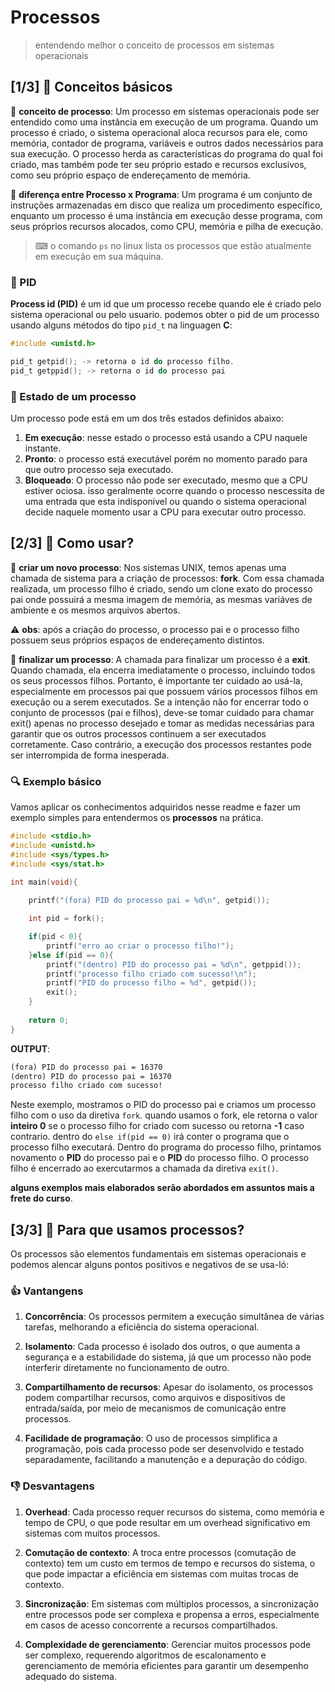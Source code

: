 # Processos

> entendendo melhor o conceito de processos em sistemas operacionais

## [1/3] 📝 Conceitos básicos

🔶 **conceito de processo**: Um processo em sistemas operacionais pode ser entendido como uma instância em execução de um programa. Quando um processo é criado, o sistema operacional aloca recursos para ele, como memória, contador de programa, variáveis e outros dados necessários para sua execução. O processo herda as características do programa do qual foi criado, mas também pode ter seu próprio estado e recursos exclusivos, como seu próprio espaço de endereçamento de memória.

🔶 **diferença entre Processo x Programa**: Um programa é um conjunto de instruções armazenadas em disco que realiza um procedimento específico, enquanto um processo é uma instância em execução desse programa, com seus próprios recursos alocados, como CPU, memória e pilha de execução.

> ⌨ o comando `ps` no linux lista os processos que estão atualmente em execução em sua máquina.

### 🔶 PID

**Process id (PID)** é um id que um processo recebe quando ele é criado pelo sistema operacional ou pelo usuario. podemos obter o pid de um processo usando alguns métodos do tipo `pid_t` na linguagen **C**:

```c
#include <unistd.h>

pid_t getpid(); -> retorna o id do processo filho.
pid_t getppid(); -> retorna o id do processo pai
```

### 🔶 Estado de um processo

Um processo pode está em um dos três estados definidos abaixo:

1. **Em execução**: nesse estado o processo está usando a CPU naquele instante.
2. **Pronto**: o processo está executável porém no momento parado para que outro processo seja executado.
3. **Bloqueado**: O processo não pode ser executado, mesmo que a CPU estiver ociosa. isso geralmente ocorre quando o processo nescessita de uma entrada que esta indisponivel ou quando o sistema operacional decide naquele momento usar a CPU para executar outro processo.

## [2/3] 🔧 Como usar?

🔶 **criar um novo processo**: Nos sistemas UNIX, temos apenas uma chamada de sistema para a criação de processos: **fork**. Com essa chamada realizada, um processo filho é criado, sendo um clone exato do processo pai onde possuirá a mesma imagem de memória, as mesmas variáves de ambiente e os mesmos arquivos abertos.

⚠️ **obs**: após a criação do processo, o processo pai e o processo filho possuem seus próprios espaços de endereçamento distintos.

🔶 **finalizar um processo**: A chamada para finalizar um processo é a **exit**. Quando chamada, ela encerra imediatamente o processo, incluindo todos os seus processos filhos. Portanto, é importante ter cuidado ao usá-la, especialmente em processos pai que possuem vários processos filhos em execução ou a serem executados. Se a intenção não for encerrar todo o conjunto de processos (pai e filhos), deve-se tomar cuidado para chamar exit() apenas no processo desejado e tomar as medidas necessárias para garantir que os outros processos continuem a ser executados corretamente. Caso contrário, a execução dos processos restantes pode ser interrompida de forma inesperada.

### 🔍 Exemplo básico

Vamos aplicar os conhecimentos adquiridos nesse readme e fazer um exemplo simples para entendermos os **processos** na prática.

```c
#include <stdio.h>
#include <unistd.h>
#include <sys/types.h>
#include <sys/stat.h>

int main(void){
    
    printf("(fora) PID do processo pai = %d\n", getpid());

    int pid = fork();

    if(pid < 0){
        printf("erro ao criar o processo filho!");
    }else if(pid == 0){
        printf("(dentro) PID do processo pai = %d\n", getppid());
        printf("processo filho criado com sucesso!\n");
        printf("PID do processo filho = %d", getpid());
        exit();
    }
    
    return 0;
}
```

**OUTPUT**:

```txt
(fora) PID do processo pai = 16370
(dentro) PID do processo pai = 16370
processo filho criado com sucesso!
```

Neste exemplo, mostramos o PID do processo pai e criamos um processo filho com o uso da diretiva `fork`. quando usamos o fork, ele retorna o valor **inteiro 0** se o processo filho for criado com sucesso ou retorna **-1** caso contrario. dentro do `else if(pid == 0)` irá conter o programa que o processo filho executará. Dentro do programa do processo filho, printamos novamento o **PID** do processo pai e o **PID** do processo filho. O processo filho é encerrado ao exercutarmos a chamada da diretiva `exit()`.

**alguns exemplos mais elaborados serão abordados em assuntos mais a frete do curso**.

## [3/3] 🎯 Para que usamos processos?

Os processos são elementos fundamentais em sistemas operacionais e podemos alencar alguns pontos positivos e negativos de se usa-ló:

### 👍 Vantangens

1. **Concorrência**: Os processos permitem a execução simultânea de várias tarefas, melhorando a eficiência do sistema operacional.

2. **Isolamento**: Cada processo é isolado dos outros, o que aumenta a segurança e a estabilidade do sistema, já que um processo não pode interferir diretamente no funcionamento de outro.

3. **Compartilhamento de recursos**: Apesar do isolamento, os processos podem compartilhar recursos, como arquivos e dispositivos de entrada/saída, por meio de mecanismos de comunicação entre processos.

4. **Facilidade de programação**: O uso de processos simplifica a programação, pois cada processo pode ser desenvolvido e testado separadamente, facilitando a manutenção e a depuração do código.

### 👎 Desvantagens

1. **Overhead**: Cada processo requer recursos do sistema, como memória e tempo de CPU, o que pode resultar em um overhead significativo em sistemas com muitos processos.

2. **Comutação de contexto**: A troca entre processos (comutação de contexto) tem um custo em termos de tempo e recursos do sistema, o que pode impactar a eficiência em sistemas com muitas trocas de contexto.

3. **Sincronização**: Em sistemas com múltiplos processos, a sincronização entre processos pode ser complexa e propensa a erros, especialmente em casos de acesso concorrente a recursos compartilhados.

4. **Complexidade de gerenciamento**: Gerenciar muitos processos pode ser complexo, requerendo algoritmos de escalonamento e gerenciamento de memória eficientes para garantir um desempenho adequado do sistema.